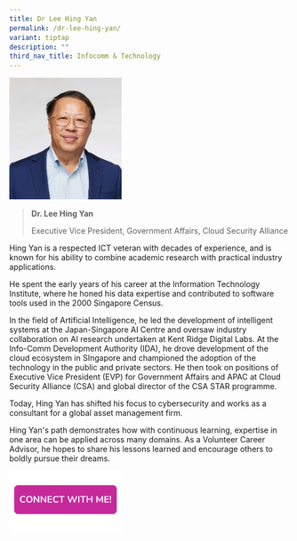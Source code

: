 ```yaml
---
title: Dr Lee Hing Yan
permalink: /dr-lee-hing-yan/
variant: tiptap
description: ""
third_nav_title: Infocomm & Technology
---
```

<p></p>
<div class="isomer-image-wrapper">
<img style="width: 40%;" height="auto" width="100%" alt="" src="/images/Profile Photos/Lee_Hing_Yan_1_copy.jpg">
</div>
<p></p>
<blockquote>
<p><strong>Dr. Lee Hing Yan</strong>
</p>
<p>Executive Vice President, Government Affairs, Cloud Security Alliance</p>
</blockquote>
<p>Hing Yan is a respected ICT veteran with decades of experience, and is
known for his ability to combine academic research with practical industry
applications.</p>
<p>He spent the early years of his career at the Information Technology Institute,
where he honed his data expertise and contributed to software tools used
in the 2000 Singapore Census.</p>
<p>In the field of Artificial Intelligence, he led the development of intelligent
systems at the Japan-Singapore AI Centre and oversaw industry collaboration
on AI research undertaken at Kent Ridge Digital Labs. At the Info-Comm
Development Authority (IDA), he drove development of the cloud ecosystem
in SIngapore and championed the adoption of the technology in the public
and private sectors. He then took on positions of Executive Vice President
(EVP) for Government Affairs and APAC at Cloud Security Alliance (CSA)
and global director of the CSA STAR programme.</p>
<p>Today, Hing Yan has shifted his focus to cybersecurity and works as a
consultant for a global asset management firm.</p>
<p>Hing Yan's path demonstrates how with continuous learning, expertise in
one area can be applied across many domains. As a Volunteer Career Advisor,
he hopes to share his lessons learned and encourage others to boldly pursue
their dreams.</p>
<p></p><a class="isomer-image-wrapper" href="https://form.gov.sg/677f3566e7b72f64b6a4f77e"><img style="width: 40%;" height="auto" width="100%" alt="" src="/images/CONNECT_WITH_ME.png"></a>
<p></p>
<p></p>
